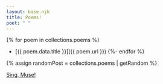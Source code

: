 ```yaml
---
layout: base.njk
title: Poems!
poet: " "
---
```


{% for poem in collections.poems %}
 - [{{ poem.data.title }}]({{ poem.url }})
{%- endfor %}

{% assign randomPost = collections.poems | getRandom %}

<div id='random'>
<a href="{{randomPost.url}}">Sing, Muse!</a>
</div>

